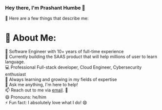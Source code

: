
### Hey there, I'm Prashant Humbe 👋
📌 Here are a few things that describe me:

# 💫 About Me:
💼 Software Engineer with 10+ years of full-time experience<br>🔖 Currently building the SAAS product that will help millions of user to learn language. <br>💻 Professional Full-stack developer, Cloud Engineer, Cybersecurity enthusiast<br>🌱 Always learning and growing in my fields of expertise<br>💬 Ask me anything, I'm here to help!<br>📫 Reach out to me via <a href="mailto:prashant.humbe19@gmail.com">email</a>. 🚀<br>😄 Pronouns: he/him<br>⚡ Fun fact: I absolutely love what I do! 😄


